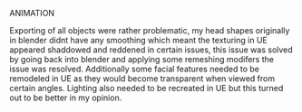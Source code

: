 ANIMATION

Exporting of all objects were rather problematic, my head shapes originally in blender didnt have any smoothing which meant the texturing in UE appeared shaddowed and reddened in certain issues, this issue was solved by going back into blender and applying some remeshing modifers the issue was resolved. Additionally some facial features needed to be remodeled in UE as they would become transparent when viewed from certain angles. Lighting also needed to be recreated in UE but this turned out to be better in my opinion. 
